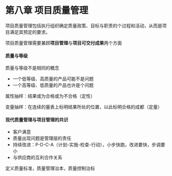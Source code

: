 # 第八章 项目质量管理

项目质量管理包括执行组织确定质量政策、目标与职责的个过程和活动，从而是项目满足其预定的要求。

项目质量管理需要兼顾**项目管理**与**项目可交付成果**两个方面

#### 质量与等级

质量与等级不是相同的概念

* 一个低等级、高质量的产品可能不是问题
* 一个高等级、低质量的产品也许是个问题

属性抽样：结果或为合格或为不合格（定性）

变量抽样：在连续的量表上标明结果所处的位置，以此标明合格的成都（定量）

#### 现代质量管理与项目管理的共识

* 客户满意
* 质量出现问题是管理层的责任
* 持续改进：P-D-C-A（计划-实施-检查-行动），小步快跑，改进要快，步调要小
* 与供应商的互利合作关系

定义质量标准，质量管理治本，质量控制治标